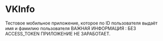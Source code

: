 # VKInfo
Тестовое мобильное приложение, которое по ID пользователя выдаёт имя и фамилию пользователя
ВАЖНАЯ ИНФОРМАЦИЯ : БЕЗ ACCESS_TOKEN ПРИЛОЖЕНИЕ НЕ ЗАРАБОТАЕТ.
